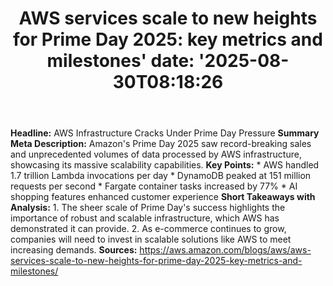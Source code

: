 ﻿---
title: "AWS services scale to new heights for Prime Day 2025: key metrics and milestones'
date: '2025-08-30T08:18:26"
category: "Markets"
summary: ""
slug: "aws services scale to new heights for prime day 2025 key met"
source_urls:
  - "https://aws.amazon.com/blogs/aws/aws-services-scale-to-new-heights-for-prime-day-2025-key-metrics-and-milestones/"
seo:
  title: "AWS services scale to new heights for Prime Day 2025: key metrics and milestones | Hash n Hedge'
  description: '"
  keywords: ["news", "markets", "brief"]
---
**Headline:** AWS Infrastructure Cracks Under Prime Day Pressure  **Summary Meta Description:** Amazon's Prime Day 2025 saw record-breaking sales and unprecedented volumes of data processed by AWS infrastructure, showcasing its massive scalability capabilities.  **Key Points:**  * AWS handled 1.7 trillion Lambda invocations per day * DynamoDB peaked at 151 million requests per second * Fargate container tasks increased by 77% * AI shopping features enhanced customer experience  **Short Takeaways with Analysis:**  1. The sheer scale of Prime Day's success highlights the importance of robust and scalable infrastructure, which AWS has demonstrated it can provide. 2. As e-commerce continues to grow, companies will need to invest in scalable solutions like AWS to meet increasing demands.  **Sources:**  https://aws.amazon.com/blogs/aws/aws-services-scale-to-new-heights-for-prime-day-2025-key-metrics-and-milestones/ 
